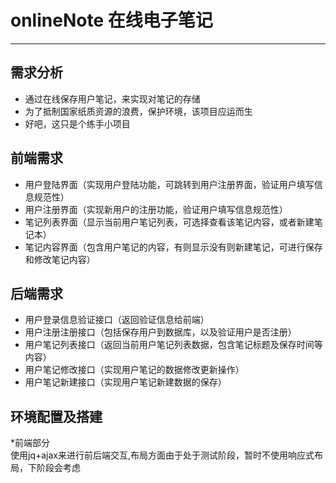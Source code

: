# onlineNote 在线电子笔记
---
## 需求分析
* 通过在线保存用户笔记，来实现对笔记的存储
* 为了抵制国家纸质资源的浪费，保护环境，该项目应运而生
* 好吧，这只是个练手小项目
## 前端需求
* 用户登陆界面（实现用户登陆功能，可跳转到用户注册界面，验证用户填写信息规范性）
* 用户注册界面（实现新用户的注册功能，验证用户填写信息规范性）
* 笔记列表界面（显示当前用户笔记列表，可选择查看该笔记内容，或者新建笔记本）
* 笔记内容界面（包含用户笔记的内容，有则显示没有则新建笔记，可进行保存和修改笔记内容）
## 后端需求
* 用户登录信息验证接口（返回验证信息给前端）
* 用户注册注册接口（包括保存用户到数据库，以及验证用户是否注册）
* 用户笔记列表接口（返回当前用户笔记列表数据，包含笔记标题及保存时间等内容）
* 用户笔记修改接口（实现用户笔记的数据修改更新操作）
* 用户笔记新建接口（实现用户笔记新建数据的保存）
## 环境配置及搭建
*前端部分<br>
    使用jq+ajax来进行前后端交互,布局方面由于处于测试阶段，暂时不使用响应式布局，下阶段会考虑
    

